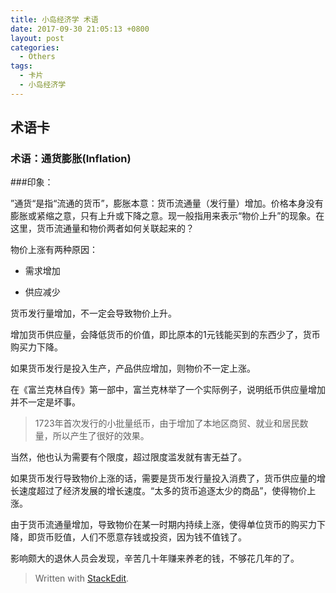 ```yaml
---
title: 小岛经济学 术语
date: 2017-09-30 21:05:13 +0800
layout: post
categories:
  - Others
tags:
  - 卡片
  - 小岛经济学
---
```


## 术语卡

### 术语：通货膨胀(Inflation)

###印象：

”通货“是指“流通的货币”，膨胀本意：货币流通量（发行量）增加。价格本身没有膨胀或紧缩之意，只有上升或下降之意。现一般指用来表示“物价上升”的现象。在这里，货币流通量和物价两者如何关联起来的？

物价上涨有两种原因：

- 需求增加

- 供应减少

货币发行量增加，不一定会导致物价上升。

增加货币供应量，会降低货币的价值，即比原本的1元钱能买到的东西少了，货币购买力下降。

如果货币发行是投入生产，产品供应增加，则物价不一定上涨。

在《富兰克林自传》第一部中，富兰克林举了一个实际例子，说明纸币供应量增加并不一定是坏事。

> 1723年首次发行的小批量纸币，由于增加了本地区商贸、就业和居民数量，所以产生了很好的效果。

当然，他也认为需要有个限度，超过限度滥发就有害无益了。

如果货币发行导致物价上涨的话，需要是货币发行量投入消费了，货币供应量的增长速度超过了经济发展的增长速度。“太多的货币追逐太少的商品”，使得物价上涨。

由于货币流通量增加，导致物价在某一时期内持续上涨，使得单位货币的购买力下降，即货币贬值，人们不愿意存钱或投资，因为钱不值钱了。

影响颇大的退休人员会发现，辛苦几十年赚来养老的钱，不够花几年的了。


> Written with [StackEdit](https://stackedit.io/).
